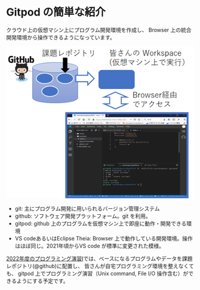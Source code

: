 # Gitpod の簡単な紹介

クラウド上の仮想マシン上にプログラム開発環境を作成し、
Browser 上の統合開発環境から操作できるようになっています。

![overview.png](overview.png)

* git: 主にプログラム開発に用いられるバージョン管理システム
* github: ソフトウェア開発プラットフォーム。git を利用。
* gitpod: github 上のプログラムを仮想マシン上で即座に動作・開発できる環境
* VS codeあるいはEclipse Theia: Browser 上で動作している開発環境。操作はほぼ同じ。2021年頃からVS code が標準に変更された模様。
<!---
[2020年度のプログラミング演習１・２](https://sites.google.com/view/proenshu1kobeu/)では、ベースになるプログラムやデータを課題レポジトリ(@github)に配置し、
皆さんが自宅プログラミング環境を整えなくても、
gitpod 上でプログラミング演習（Unix command, File I/O 操作含む）ができるようにする予定です。
-->
[2022年度のプログラミング演習I](https://sites.google.com/view/csprog2022/)では、ベースになるプログラムやデータを課題レポジトリ(@github)に配置し、
皆さんが自宅プログラミング環境を整えなくても、
gitpod 上でプログラミング演習（Unix command, File I/O 操作含む）ができるようにする予定です。
